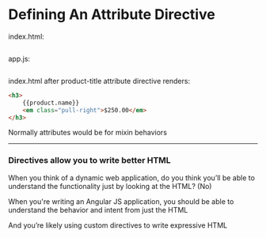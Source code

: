 # Defining An Attribute Directive

index.html:

```html

```

app.js:

```js

```

index.html after product-title attribute directive renders:

```html
<h3>
	{{product.name}}
	<em class="pull-right">$250.00</em>
</h3>
```

Normally attributes would be for mixin behaviors

***

### Directives allow you to write better HTML

When you think of a dynamic web application, do you think you’ll be able to understand the functionality just by looking at the HTML? (No)

When you're writing an Angular JS application, you should be able to understand the behavior and intent from just the HTML

And you’re likely using custom directives to write expressive HTML
